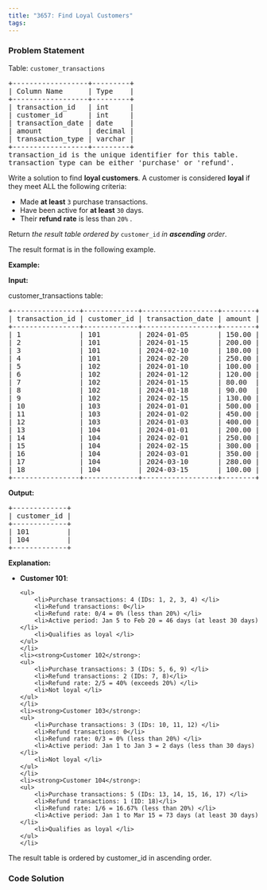 ```yaml
---
title: "3657: Find Loyal Customers"
tags:
---
```

### Problem Statement

<p>Table: <code>customer_transactions</code></p>

<pre>
+------------------+---------+
| Column Name      | Type    | 
+------------------+---------+
| transaction_id   | int     |
| customer_id      | int     |
| transaction_date | date    |
| amount           | decimal |
| transaction_type | varchar |
+------------------+---------+
transaction_id is the unique identifier for this table.
transaction_type can be either &#39;purchase&#39; or &#39;refund&#39;.
</pre>

<p>Write a solution to find <strong>loyal customers</strong>. A customer is considered <strong>loyal</strong> if they meet ALL the following criteria:</p>

<ul>
	<li>Made <strong>at least</strong> <code><font face="monospace">3</font></code> purchase transactions.</li>
	<li>Have been active for <strong>at least</strong> <code>30</code> days.</li>
	<li>Their <strong>refund rate</strong> is less than <code>20%</code> .</li>
</ul>

<p>Return <em>the result table ordered by</em> <code>customer_id</code> <em>in <strong>ascending</strong> order</em>.</p>

<p>The result format is in the following example.</p>


<p><strong class="example">Example:</strong></p>

<div class="example-block">
<p><strong>Input:</strong></p>

<p>customer_transactions table:</p>

<pre class="example-io">
+----------------+-------------+------------------+--------+------------------+
| transaction_id | customer_id | transaction_date | amount | transaction_type |
+----------------+-------------+------------------+--------+------------------+
| 1              | 101         | 2024-01-05       | 150.00 | purchase         |
| 2              | 101         | 2024-01-15       | 200.00 | purchase         |
| 3              | 101         | 2024-02-10       | 180.00 | purchase         |
| 4              | 101         | 2024-02-20       | 250.00 | purchase         |
| 5              | 102         | 2024-01-10       | 100.00 | purchase         |
| 6              | 102         | 2024-01-12       | 120.00 | purchase         |
| 7              | 102         | 2024-01-15       | 80.00  | refund           |
| 8              | 102         | 2024-01-18       | 90.00  | refund           |
| 9              | 102         | 2024-02-15       | 130.00 | purchase         |
| 10             | 103         | 2024-01-01       | 500.00 | purchase         |
| 11             | 103         | 2024-01-02       | 450.00 | purchase         |
| 12             | 103         | 2024-01-03       | 400.00 | purchase         |
| 13             | 104         | 2024-01-01       | 200.00 | purchase         |
| 14             | 104         | 2024-02-01       | 250.00 | purchase         |
| 15             | 104         | 2024-02-15       | 300.00 | purchase         |
| 16             | 104         | 2024-03-01       | 350.00 | purchase         |
| 17             | 104         | 2024-03-10       | 280.00 | purchase         |
| 18             | 104         | 2024-03-15       | 100.00 | refund           |
+----------------+-------------+------------------+--------+------------------+
</pre>

<p><strong>Output:</strong></p>

<pre class="example-io">
+-------------+
| customer_id |
+-------------+
| 101         |
| 104         |
+-------------+
</pre>

<p><strong>Explanation:</strong></p>

<ul>
	<li><strong>Customer 101</strong>:

	<ul>
		<li>Purchase transactions: 4 (IDs: 1, 2, 3, 4) </li>
		<li>Refund transactions: 0</li>
		<li>Refund rate: 0/4 = 0% (less than 20%) </li>
		<li>Active period: Jan 5 to Feb 20 = 46 days (at least 30 days) </li>
		<li>Qualifies as loyal </li>
	</ul>
	</li>
	<li><strong>Customer 102</strong>:
	<ul>
		<li>Purchase transactions: 3 (IDs: 5, 6, 9) </li>
		<li>Refund transactions: 2 (IDs: 7, 8)</li>
		<li>Refund rate: 2/5 = 40% (exceeds 20%) </li>
		<li>Not loyal </li>
	</ul>
	</li>
	<li><strong>Customer 103</strong>:
	<ul>
		<li>Purchase transactions: 3 (IDs: 10, 11, 12) </li>
		<li>Refund transactions: 0</li>
		<li>Refund rate: 0/3 = 0% (less than 20%) </li>
		<li>Active period: Jan 1 to Jan 3 = 2 days (less than 30 days) </li>
		<li>Not loyal </li>
	</ul>
	</li>
	<li><strong>Customer 104</strong>:
	<ul>
		<li>Purchase transactions: 5 (IDs: 13, 14, 15, 16, 17) </li>
		<li>Refund transactions: 1 (ID: 18)</li>
		<li>Refund rate: 1/6 = 16.67% (less than 20%) </li>
		<li>Active period: Jan 1 to Mar 15 = 73 days (at least 30 days) </li>
		<li>Qualifies as loyal </li>
	</ul>
	</li>
</ul>

<p>The result table is ordered by customer_id in ascending order.</p>
</div>


### Code Solution

```python

```
